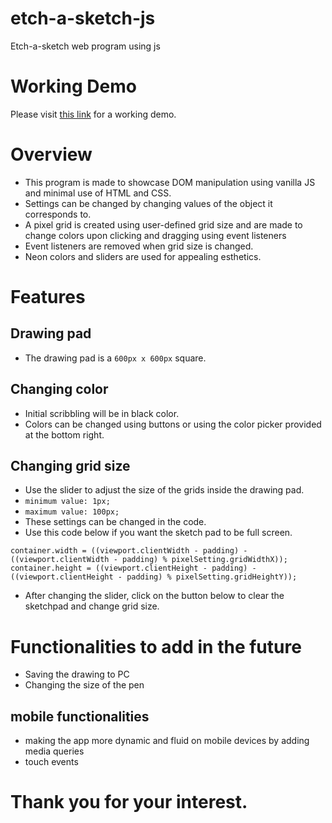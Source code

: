 # etch-a-sketch-js
Etch-a-sketch web program using js

# Working Demo
Please visit [this link](https://dexter-pai.github.io/etch-a-sketch-js/) for a working demo.

# Overview
- This program is made to showcase DOM manipulation using vanilla JS and minimal use of HTML and CSS.
- Settings can be changed by changing values of the object it corresponds to.
- A pixel grid is created using user-defined grid size and are made to change colors upon clicking and dragging using event listeners
- Event listeners are removed when grid size is changed.
- Neon colors and sliders are used for appealing esthetics.

# Features

## Drawing pad
- The drawing pad is a `600px x 600px` square.

## Changing color
- Initial scribbling will be in black color.
- Colors can be changed using buttons or using the color picker provided at the bottom right.

## Changing grid size
- Use the slider to adjust the size of the grids inside the drawing pad.
- `minimum value: 1px;`
- `maximum value: 100px;`
- These settings can be changed in the code.
- Use this code below if you want the sketch pad to be full screen.
```
container.width = ((viewport.clientWidth - padding) - ((viewport.clientWidth - padding) % pixelSetting.gridWidthX));
container.height = ((viewport.clientHeight - padding) - ((viewport.clientHeight - padding) % pixelSetting.gridHeightY));
```
- After changing the slider, click on the button below to clear the sketchpad and change grid size.

# Functionalities to add in the future
- Saving the drawing to PC
- Changing the size of the pen

## mobile functionalities
- making the app more dynamic and fluid on mobile devices by adding media queries
- touch events

# Thank you for your interest.
